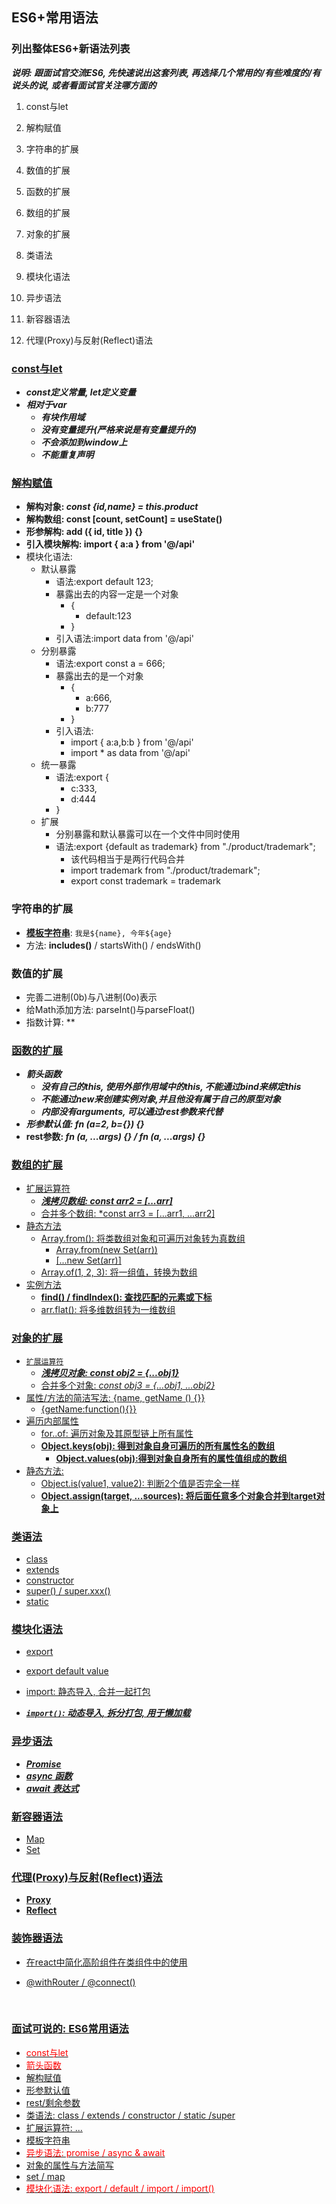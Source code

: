 ## ES6+常用语法

### 列出整体ES6+新语法列表

***说明: 跟面试官交流ES6, 先快速说出这套列表, 再选择几个常用的/有些难度的/有说头的说, 或者看面试官关注哪方面的***

1. const与let
2. 解构赋值



1. 字符串的扩展

2. 数值的扩展

3. 函数的扩展

4. 数组的扩展

5. 对象的扩展


6. 类语法

7. 模块化语法

8. 异步语法

9. 新容器语法

10. 代理(Proxy)与反射(Reflect)语法


### <u>const与let</u>

- ***const定义常量, let定义变量***
- ***相对于var***
  - ***有块作用域***
  - ***没有变量提升(严格来说是有变量提升的)***
  - ***不会添加到window上***
  - ***不能重复声明***

### <u>解构赋值</u>

- **解构对象: *const {id,name} = this.product***
- **解构数组: const [count, setCount] = useState()**
- **形参解构: add ({ id, title }) {}**
- **引入模块解构: import { a:a } from '@/api'**
- 模块化语法:
  - 默认暴露
    - 语法:export default 123;
    - 暴露出去的内容一定是一个对象
      - {
        - default:123
      - }
    - 引入语法:import data from '@/api'
  - 分别暴露
    - 语法:export const a = 666;
    - 暴露出去的是一个对象
      - {
        - a:666,
        - b:777
      - }
    - 引入语法:
      - import { a:a,b:b } from '@/api'
      - import * as data from '@/api'
  - 统一暴露
    - 语法:export {
      - c:333,
      - d:444
    - }
  - 扩展
    - 分别暴露和默认暴露可以在一个文件中同时使用
    - 语法:export {default as trademark} from "./product/trademark";
      - 该代码相当于是两行代码合并
      - import trademark from "./product/trademark";
      - export const trademark = trademark



### 字符串的扩展

- **<u>模板字符串</u>**: `我是${name}, 今年${age}`
- 方法: **includes()** / startsWith() / endsWith()

### 数值的扩展

- 完善二进制(0b)与八进制(0o)表示
- 给Math添加方法: parseInt()与parseFloat() 
- 指数计算: **

### <u>函数的扩展</u>

- ***箭头函数***
  - ***没有自己的this, 使用外部作用域中的this, 不能通过bind来绑定this***
  - ***不能通过new来创建实例对象,并且他没有属于自己的原型对象***
  - ***内部没有arguments, 可以通过rest参数来代替***
- ***形参默认值: fn (a=2, b={}) {}***
- **rest参数: *fn (a, ...args) {} / fn (a, ...args) {}*** 

### <u>数组的扩展

- 扩展运算符
  - ***浅拷贝数组: const arr2 = [...arr]***
  - 合并多个数组: *const arr3 =  [...arr1, ...arr2]
- 静态方法
  - Array.from():  将类数组对象和可遍历对象转为真数组
    - Array.from(new Set(arr))
    - [...new Set(arr)]
  - Array.of(1, 2, 3): 将一组值，转换为数组
- 实例方法
  - **find() / findIndex(): 查找匹配的元素或下标**
  - arr.flat(): 将多维数组转为一维数组

### <u>对象的扩展</u>

- `扩展运算符`
  - ***浅拷贝对象: const obj2 = {...obj1}***
  - 合并多个对象: *const obj3 =  {...obj1, ...obj2}*
- 属性/方法的简洁写法:  {name, getName () {}}
  - {getName:function(){}}
- 遍历内部属性
  - for..of: 遍历对象及其原型链上所有属性
  - **Object.keys(obj): 得到对象自身可遍历的所有属性名的数组**
    - **Object.values(obj):得到对象自身所有的属性值组成的数组**
- 静态方法:
  - Object.is(value1, value2): 判断2个值是否完全一样
  - **Object.assign(target, ...sources): 将后面任意多个对象合并到target对象上** 

### <u>类语法</u>

- class
- extends
- constructor
- super() / super.xxx()
- static

### <u>模块化语法</u>

- export  

- export default  value

- import: 静态导入, 合并一起打包

- ***`import()`: 动态导入, 拆分打包, 用于懒加载*** 


### <u>异步语法</u>

- ***Promise***
- ***async 函数***
- ***await 表达式***



### 新容器语法

- Map
- Set



### 代理(Proxy)与反射(Reflect)语法

- **Proxy**
- **Reflect**



### 装饰器语法

- 在react中简化高阶组件在类组件中的使用
- @withRouter / @connect()

  ​

### 面试可说的: ES6常用语法

- <font color='red'>const与let</font>
- <font color='red'>箭头函数</font>
- 解构赋值
- 形参默认值
- rest/剩余参数
- 类语法: class / extends / constructor / static /super
- 扩展运算符: ...
- 模板字符串
- <font color='red'>异步语法: promise / async & await</font>
- 对象的属性与方法简写
- set / map
- <font color='red'>模块化语法: export / default / import / import()</font>

